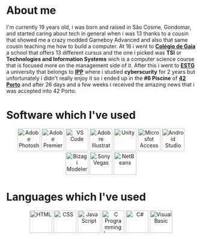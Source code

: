 # About me
I'm currently 19 years old, i was born and raised in São Cosme, Gondomar, and started caring about tech in general when i was 13 thanks to a cousin that showed me a crazy modded Gameboy Advanced and also that same cousin teaching me how to build a computer. At 16 i went to <b>[Colégio de Gaia](https://www.colgaia.pt/)</b> a school that offers 13 different cursus and the one i picked was <b>TSI</b> or <b>Technologies and Information Systems</b> wich is a computer science course that is focused more on the management side of it. After this i went to <b>[ESTG](https://www.estg.ipp.pt/)</b> a university that belongs to <b>[IPP](https://www.ipp.pt/)</b> where i studied <b>cyberscurity</b> for 2 years but unfortunately i didn't really enjoy it so i ended up in the <b>#6 Piscine</b> of <b>[42 Porto](https://42porto.com/)</b> and after 26 days and a few weeks i received the amazing news that i was accepted into 42 Porto.

<h1>Software which I've used</h1>
<div align=center>
	<img src="https://i.imgur.com/pIhTCdz.png" height="60px" width="60px" alt="Adobe Photoshop">
	<img src="https://i.imgur.com/xnwYLGb.png" height="60px" width="60px" alt="Adobe Premier">
	<img src="https://i.imgur.com/XfszNHI.png" height="60px" widht="60px" alt="VS Code">
	<img src="https://i.imgur.com/47xqH7G.png" height="60px" width="60px" alt="Adobre Illustrator">
	<img src="https://i.imgur.com/5EzKSc9.png" height="60px" widht="60px" alt="Unity">
	<img src="https://i.imgur.com/ZcMgjXx.png" height="60px" width="60px" alt="Microsfot Access">
	<img src="https://i.imgur.com/L1Ctah8.png" height="60px" widht="60px" alt="Android Studio">
	<img src="https://i.imgur.com/ZH5f340.png" height="60px" widht="60px" alt="Bizagi Modeler">
	<img src="https://i.imgur.com/NnAsmRZ.png" height="60px" widht="60px" alt="Sony Vegas">
	<img src="https://i.imgur.com/1cfwQXT.png" height="60px" widht="60px" alt="NetBeans">
</div>

<h1>Languages which I've used</h1>
<div align=center>
	<img src="https://i.imgur.com/7hV9Srr.png" height="60px" widht="60px" alt="HTML">
	<img src="https://i.imgur.com/iqOao8J.png" height="60px" widht="60px" alt="CSS">
	<img src="https://i.imgur.com/aB5DEmF.png" height="60px" widht="60px" alt="JavaScript">
	<img src="https://i.imgur.com/czkOAdp.png" height="60px" widht="60px" alt="C Programming Language">
	<img src="https://i.imgur.com/cmz7I4b.png" height="60px" widht="60px" alt="C#">
	<img src="https://i.imgur.com/S73AzGX.png" height="60px" widht="60px" alt="Visual Basic">
</div>
